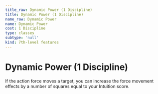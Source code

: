 ```yaml
---
title_raw: Dynamic Power (1 Discipline)
title: Dynamic Power (1 Discipline)
name_raw: Dynamic Power
name: Dynamic Power
cost: 1 Discipline
type: classes
subtype: 'null'
kind: 7th-level features
---
```


# Dynamic Power (1 Discipline)

If the action force moves a target, you can increase the force movement effects by a number of squares equal to your Intuition score.
